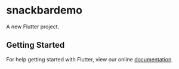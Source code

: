 # snackbardemo

A new Flutter project.

## Getting Started

For help getting started with Flutter, view our online
[documentation](http://flutter.io/).
